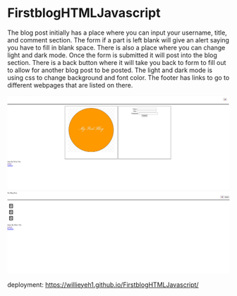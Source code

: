# FirstblogHTMLJavascript

The blog post initially has a place where you can input your username, title, and comment section. The form if a part is left blank will give an alert saying you have to fill in blank space. There is also a place where you can change light and dark mode. Once the form is submitted it will post into the blog section. There is a back button where it will take you back to form to fill out to allow for another blog post to be posted. The light and dark mode is using css to change background and font color. The footer has links to go to different webpages that are listed on there.

![alt text](image.png)
![alt text](image-1.png)

deployment: https://willieyeh1.github.io/FirstblogHTMLJavascript/
